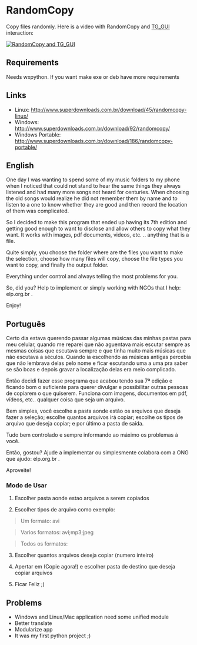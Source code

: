 RandomCopy
==========

Copy files randomly. Here is a video with RandomCopy and [TG_GUI](https://github.com/dmvieira/TG_GUI) interaction:

[![RandomCopy and TG_GUI](https://img.youtube.com/vi/FQIJZuF_7mU/0.jpg)](https://www.youtube.com/watch?v=g7FaK7gdK_I)


## Requirements

Needs wxpython. If you want make exe or deb have more requirements

## Links

* Linux: http://www.superdownloads.com.br/download/45/randomcopy-linux/
* Windows: http://www.superdownloads.com.br/download/92/randomcopy/
* Windows Portable: http://www.superdownloads.com.br/download/186/randomcopy-portable/

## English

One day I was wanting to spend some of my music folders to my phone when I noticed that could not stand to hear the same things they always listened and had many more songs not heard for centuries. When choosing the old songs would realize he did not remember them by name and to listen to a one to know whether they are good and then record the location of them was complicated.

So I decided to make this program that ended up having its 7th edition and getting good enough to want to disclose and allow others to copy what they want. It works with images, pdf documents, videos, etc. .. anything that is a file.

Quite simply, you choose the folder where are the files you want to make the selection, choose how many files will copy, choose the file types you want to copy, and finally the output folder.

Everything under control and always telling the most problems for you.

So, did you? Help to implement or simply working with NGOs that I help: elp.org.br .

Enjoy!



## Português

Certo dia estava querendo passar algumas músicas das minhas pastas para meu celular, quando me reparei que não aguentava mais escutar sempre as mesmas coisas que escutava sempre e que tinha muito mais músicas que não escutava a séculos. Quando ia escolhendo as músicas antigas percebia que não lembrava delas pelo nome e ficar escutando uma a uma pra saber se são boas e depois gravar a localização delas era meio complicado.

Então decidi fazer esse programa que acabou tendo sua 7ª edição e ficando bom o suficiente para querer divulgar e possibilitar outras pessoas de copiarem o que quiserem. Funciona com imagens, documentos em pdf, vídeos, etc.. qualquer coisa que seja um arquivo.

Bem simples, você escolhe a pasta aonde estão os arquivos que deseja fazer a seleção; escolhe quantos arquivos irá copiar; escolhe os tipos de arquivo que deseja copiar; e por último a pasta de saída.

Tudo bem controlado e sempre informando ao máximo os problemas à você.

Então, gostou? Ajude a implementar ou simplesmente colabora com a ONG que ajudo: elp.org.br . 

Aproveite! 

### Modo de Usar

1. Escolher pasta aonde estao arquivos a serem copiados

2. Escolher tipos de arquivo como exemplo:

> Um formato: avi

> Varios formatos: avi;mp3;jpeg

> Todos os formatos:

3. Escolher quantos arquivos deseja copiar (numero inteiro)

4. Apertar em (Copie agora!) e escolher pasta de destino que deseja copiar arquivos

5. Ficar Feliz ;)

## Problems

* Windows and Linux/Mac application need some unified module
* Better translate
* Modularize app
* It was my first python project ;)
